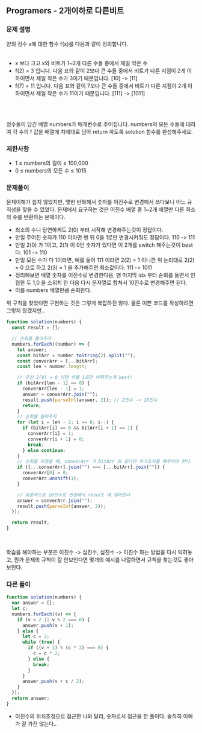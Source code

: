 ## Programers - 2개이하로 다른비트

### 문제 설명

양의 정수 x에 대한 함수 f(x)를 다음과 같이 정의합니다. <br /><br />

- x 보다 크고 x와 비트가 1~2개 다른 수들 중에서 제일 작은 수
- f(2) = 3 입니다. 다음 표와 같이 2보다 큰 수들 중에서 비트가 다른 지점이 2개 이하이면서 제일 작은 수가 3이기 때문입니다. [10] -> [11]
- f(7) = 11 입니다. 다음 표와 같이 7보다 큰 수들 중에서 비트가 다른 지점이 2개 이하이면서 제일 작은 수가 11이기 때문입니다. [111] -> [1011]

<br /><br />

정수들이 담긴 배열 numbers가 매개변수로 주어집니다. numbers의 모든 수들에 대하여 각 수의 f 값을 배열에 차례대로 담아 return 하도록 solution 함수를 완성해주세요.

### 제한사항

- 1 ≤ numbers의 길이 ≤ 100,000
- 0 ≤ numbers의 모든 수 ≤ 1015

### 문제풀이

문제이해가 쉽지 않았지만, 몇번 반복해서 숫자를 이진수로 변경해서 쓰다보니 어느 규칙성을 찾을 수 있었다. 문제에서 요구하는 것은 이진수 배열 중 1~2개 배열만 다른 최소의 수를 반환하는 문제이다. <br />

- 최소의 수니 당연하게도 2(0) 부터 시작해 변경해주는것이 정답이다.
- 만일 주어진 숫자가 110 이라면 맨 뒤 0을 1로만 변경시켜줘도 정답이다. 110 -> 111
- 만일 2(0) 가 1이고, 2(1) 이 0인 숫자가 있다면 이 2개를 switch 해주는것이 best 다. 101 -> 110
- 만일 모든 수가 다 1이라면, 예를 들어 111 이라면 2(2) = 1 이니깐 위 논리대로 2(2) = 0 으로 하고 2(3) = 1 을 추가해주면 최소값이다. 111 -> 1011
- 정리해보면 배열 숫자를 이진수로 변경한다음, 맨 마지막 idx 부터 순회를 돌면서 인접한 두 1,0 을 스위치 한 다음 다시 문자열로 합쳐서 10진수로 변경해주면 된다.
- 이를 numbers 배열만큼 순회한다.
  <br />

위 규칙을 찾았다면 구현하는 것은 그렇게 복잡하진 않다. 물론 이쁜 코드를 작성하려면 그렇지 않겠지만..

```js
function solution(numbers) {
  const result = [];

  // 순회를 돌아주자
  numbers.forEach((number) => {
    let answer;
    const bitArr = number.toString(2).split("");
    const converArr = [...bitArr];
    const len = number.length;

    // 우선 2(0) = 0 이면 이를 1로만 바꿔주는게 best!
    if (bitArr[len - 1] == 0) {
      converArr[len - 1] = 1;
      answer = converArr.join("");
      result.push(parseInt(answer, 2)); // 2진수 -> 10진수
      return;
    }
    // 순회를 돌아주자
    for (let i = len - 2; i >= 0; i--) {
      if (bitArr[i] == 0 && bitArr[i + 1] == 1) {
        converArr[i] = 1;
        converArr[i + 1] = 0;
        break;
      } else continue;
    }
    // 순회를 마쳤을 때, converArr 가 bitArr 와 같다면 추가조치를 해주어야 한다. 예를 들면 111
    if ([...converArr].join("") === [...bitArr].join("")) {
      converArr[0] = 0;
      converArr.unshift(1);
    }

    // 최종적으로 10진수로 변경해서 result 에 넣어준다
    answer = converArr.join("");
    result.push(parseInt(answer, 2));
  });

  return result;
}
```

<br />

학습을 해야하는 부분은 이진수 -> 십진수, 십진수 -> 이진수 하는 방법을 다시 익혀놓고, 뭔가 문제의 규칙이 잘 안보인다면 몇개의 예시를 나열하면서 규칙을 찾는것도 좋아보인다.

### 다른 풀이

```js
function solution(numbers) {
  var answer = [];
  let c;
  numbers.forEach((v) => {
    if (v < 2 || v % 2 === 0) {
      answer.push(v + 1);
    } else {
      let c = 2;
      while (true) {
        if ((v + 1) % (c * 2) === 0) {
          c = c * 2;
        } else {
          break;
        }
      }
      answer.push(v + c / 2);
    }
  });
  return answer;
}
```

- 이진수의 위치조정으로 접근한 나와 달리, 숫자로서 접근을 한 풀이다. 솔직히 이해가 잘 가진 않는다..
